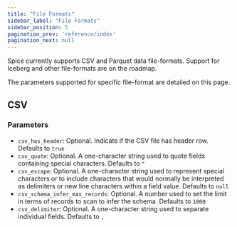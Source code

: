 ```yaml
---
title: "File Formats"
sidebar_label: "File Formats"
sidebar_position: 5
pagination_prev: 'reference/index'
pagination_next: null
---
```


Spice currently supports CSV and Parquet data file-formats. Support for Iceberg and other file-formats are on the roadmap.

The parameters supported for specific file-format are detailed on this page.

## CSV

### Parameters

- `csv_has_header`: Optional. Indicate if the CSV file has header row. Defaults to `true`
- `csv_quote`: Optional. A one-character string used to quote fields containing special characters. Defaults to `"`
- `csv_escape`: Optional. A one-character string used to represent special characters or to include characters that would normally be interpreted as delimiters or new line characters within a field value. Defaults to `null`
- `csv_schema_infer_max_records`: Optional. A number used to set the limit in terms of records to scan to infer the schema. Defaults to `1000`
- `csv_delimiter`: Optional. A one-character string used to separate individual fields. Defaults to `,`
